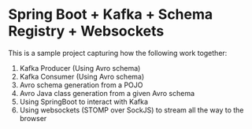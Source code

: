 # Spring Boot + Kafka + Schema Registry + Websockets
This is a sample project capturing how the following work together:
1. Kafka Producer (Using Avro schema)
2. Kafka Consumer (Using Avro schema)
3. Avro schema generation from a POJO
4. Avro Java class generation from a given Avro schema
5. Using SpringBoot to interact with Kafka
6. Using websockets (STOMP over SockJS) to stream all the way to the browser
